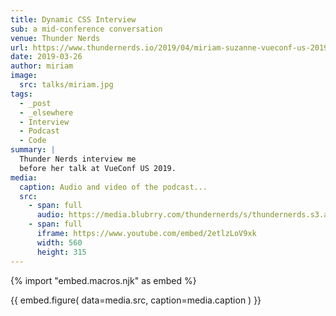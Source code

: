 ```yaml
---
title: Dynamic CSS Interview
sub: a mid-conference conversation
venue: Thunder Nerds
url: https://www.thundernerds.io/2019/04/miriam-suzanne-vueconf-us-2019/
date: 2019-03-26
author: miriam
image:
  src: talks/miriam.jpg
tags:
  - _post
  - _elsewhere
  - Interview
  - Podcast
  - Code
summary: |
  Thunder Nerds interview me
  before her talk at VueConf US 2019.
media:
  caption: Audio and video of the podcast...
  src:
    - span: full
      audio: https://media.blubrry.com/thundernerds/s/thundernerds.s3.amazonaws.com/vueconf/206-miriam-suzanne-vueconf-us-2019.mp3
    - span: full
      iframe: https://www.youtube.com/embed/2etlzLoV9xk
      width: 560
      height: 315
---
```

{% import "embed.macros.njk" as embed %}

{{ embed.figure(
  data=media.src,
  caption=media.caption
) }}
